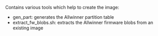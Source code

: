 Contains various tools which help to create the image:

* gen_part: generates the Allwinner partition table
* extract_fw_blobs.sh: extracts the Allwinner firmware blobs from an existing image
